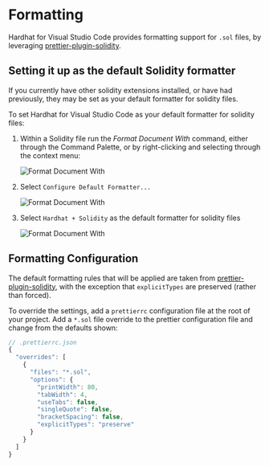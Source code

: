# Formatting

Hardhat for Visual Studio Code provides formatting support for `.sol` files, by leveraging [prettier-plugin-solidity](https://github.com/prettier-solidity/prettier-plugin-solidity).

## Setting it up as the default Solidity formatter

If you currently have other solidity extensions installed, or have had previously, they may be set as your default formatter for solidity files.

To set Hardhat for Visual Studio Code as your default formatter for solidity files:

1. Within a Solidity file run the _Format Document With_ command, either through the Command Palette, or by right-clicking and selecting through the context menu:

   ![Format Document With](/hardhat-vscode-images/format_document_with.png "Format Document With")

2. Select `Configure Default Formatter...`

   ![Format Document With](/hardhat-vscode-images/configure_default_formatter.png "Configure default formatter")

3. Select `Hardhat + Solidity` as the default formatter for solidity files

   ![Format Document With](/hardhat-vscode-images/select_solidity_plus_hardhat.png "Configure default formatter")

## Formatting Configuration

The default formatting rules that will be applied are taken from [prettier-plugin-solidity](https://github.com/prettier-solidity/prettier-plugin-solidity#configuration-file), with the exception that `explicitTypes` are preserved (rather than forced).

To override the settings, add a `prettierrc` configuration file at the root of your project. Add a `*.sol` file override to the prettier configuration file and change from the defaults shown:

```javascript
// .prettierrc.json
{
  "overrides": [
    {
      "files": "*.sol",
      "options": {
        "printWidth": 80,
        "tabWidth": 4,
        "useTabs": false,
        "singleQuote": false,
        "bracketSpacing": false,
        "explicitTypes": "preserve"
      }
    }
  ]
}
```
